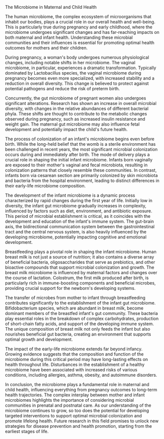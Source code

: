 The Microbiome in Maternal and Child Health

The human microbiome, the complex ecosystem of microorganisms that inhabit our bodies, plays a crucial role in our overall health and well-being. This is particularly true during pregnancy and early childhood, where the microbiome undergoes significant changes and has far-reaching impacts on both maternal and infant health. Understanding these microbial communities and their influences is essential for promoting optimal health outcomes for mothers and their children.

During pregnancy, a woman's body undergoes numerous physiological changes, including notable shifts in her microbiome. The vaginal microbiome, in particular, experiences a dramatic transformation. Typically dominated by Lactobacillus species, the vaginal microbiome during pregnancy becomes even more specialized, with increased stability and a reduction in overall diversity. This change is believed to protect against potential pathogens and reduce the risk of preterm birth.

Concurrently, the gut microbiome of pregnant women also undergoes significant alterations. Research has shown an increase in overall microbial diversity, with changes in the relative abundances of different bacterial phyla. These shifts are thought to contribute to the metabolic changes observed during pregnancy, such as increased insulin resistance and weight gain. The maternal gut microbiome may also influence fetal development and potentially impact the child's future health.

The process of colonization of an infant's microbiome begins even before birth. While the long-held belief that the womb is a sterile environment has been challenged in recent years, the most significant microbial colonization occurs during and immediately after birth. The mode of delivery plays a crucial role in shaping the initial infant microbiome. Infants born vaginally are exposed to their mother's vaginal and fecal microbiota, resulting in colonization patterns that closely resemble these communities. In contrast, infants born via cesarean section are primarily colonized by skin microbiota and bacteria from the hospital environment, leading to distinct differences in their early-life microbiome composition.

The development of the infant microbiome is a dynamic process characterized by rapid changes during the first year of life. Initially low in diversity, the infant gut microbiome gradually increases in complexity, influenced by factors such as diet, environment, and antibiotic exposure. This period of microbial establishment is critical, as it coincides with the development and education of the infant's immune system. The gut-brain axis, the bidirectional communication system between the gastrointestinal tract and the central nervous system, is also heavily influenced by the developing microbiome, potentially impacting cognitive and emotional development.

Breastfeeding plays a pivotal role in shaping the infant microbiome. Human breast milk is not just a source of nutrition; it also contains a diverse array of beneficial bacteria, oligosaccharides that serve as prebiotics, and other bioactive compounds that support microbial colonization and growth. The breast milk microbiome is influenced by maternal factors and changes over the course of lactation. Colostrum, the first milk produced after birth, is particularly rich in immune-boosting components and beneficial microbes, providing crucial support for the newborn's developing systems.

The transfer of microbes from mother to infant through breastfeeding contributes significantly to the establishment of the infant gut microbiome. Bifidobacterium species, which are abundant in breast milk, become dominant members of the breastfed infant's gut community. These bacteria play essential roles in the breakdown of complex carbohydrates, production of short-chain fatty acids, and support of the developing immune system. The unique composition of breast milk not only feeds the infant but also nourishes beneficial gut bacteria, creating an environment that supports optimal growth and development.

The impact of the early-life microbiome extends far beyond infancy. Growing evidence suggests that the composition and function of the microbiome during this critical period may have long-lasting effects on health throughout life. Disturbances in the establishment of a healthy microbiome have been associated with increased risks of various conditions, including allergies, asthma, obesity, and autoimmune disorders.

In conclusion, the microbiome plays a fundamental role in maternal and child health, influencing everything from pregnancy outcomes to long-term health trajectories. The complex interplay between mother and infant microbiomes highlights the importance of considering microbial communities in prenatal and postnatal care. As our understanding of the microbiome continues to grow, so too does the potential for developing targeted interventions to support optimal microbial colonization and promote lifelong health. Future research in this field promises to unlock new strategies for disease prevention and health promotion, starting from the earliest stages of life.